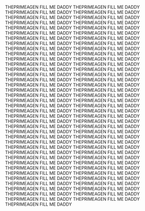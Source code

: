 
THEPRIMEAGEN FILL ME DADDY
THEPRIMEAGEN FILL ME DADDY
THEPRIMEAGEN FILL ME DADDY
THEPRIMEAGEN FILL ME DADDY
THEPRIMEAGEN FILL ME DADDY
THEPRIMEAGEN FILL ME DADDY
THEPRIMEAGEN FILL ME DADDY
THEPRIMEAGEN FILL ME DADDY
THEPRIMEAGEN FILL ME DADDY
THEPRIMEAGEN FILL ME DADDY
THEPRIMEAGEN FILL ME DADDY
THEPRIMEAGEN FILL ME DADDY
THEPRIMEAGEN FILL ME DADDY
THEPRIMEAGEN FILL ME DADDY
THEPRIMEAGEN FILL ME DADDY
THEPRIMEAGEN FILL ME DADDY
THEPRIMEAGEN FILL ME DADDY
THEPRIMEAGEN FILL ME DADDY
THEPRIMEAGEN FILL ME DADDY
THEPRIMEAGEN FILL ME DADDY
THEPRIMEAGEN FILL ME DADDY
THEPRIMEAGEN FILL ME DADDY
THEPRIMEAGEN FILL ME DADDY
THEPRIMEAGEN FILL ME DADDY
THEPRIMEAGEN FILL ME DADDY
THEPRIMEAGEN FILL ME DADDY
THEPRIMEAGEN FILL ME DADDY
THEPRIMEAGEN FILL ME DADDY
THEPRIMEAGEN FILL ME DADDY
THEPRIMEAGEN FILL ME DADDY
THEPRIMEAGEN FILL ME DADDY
THEPRIMEAGEN FILL ME DADDY
THEPRIMEAGEN FILL ME DADDY
THEPRIMEAGEN FILL ME DADDY
THEPRIMEAGEN FILL ME DADDY
THEPRIMEAGEN FILL ME DADDY
THEPRIMEAGEN FILL ME DADDY
THEPRIMEAGEN FILL ME DADDY
THEPRIMEAGEN FILL ME DADDY
THEPRIMEAGEN FILL ME DADDY
THEPRIMEAGEN FILL ME DADDY
THEPRIMEAGEN FILL ME DADDY
THEPRIMEAGEN FILL ME DADDY
THEPRIMEAGEN FILL ME DADDY
THEPRIMEAGEN FILL ME DADDY
THEPRIMEAGEN FILL ME DADDY
THEPRIMEAGEN FILL ME DADDY
THEPRIMEAGEN FILL ME DADDY
THEPRIMEAGEN FILL ME DADDY
THEPRIMEAGEN FILL ME DADDY
THEPRIMEAGEN FILL ME DADDY
THEPRIMEAGEN FILL ME DADDY
THEPRIMEAGEN FILL ME DADDY
THEPRIMEAGEN FILL ME DADDY
THEPRIMEAGEN FILL ME DADDY
THEPRIMEAGEN FILL ME DADDY
THEPRIMEAGEN FILL ME DADDY
THEPRIMEAGEN FILL ME DADDY
THEPRIMEAGEN FILL ME DADDY
THEPRIMEAGEN FILL ME DADDY
THEPRIMEAGEN FILL ME DADDY
THEPRIMEAGEN FILL ME DADDY
THEPRIMEAGEN FILL ME DADDY
THEPRIMEAGEN FILL ME DADDY
THEPRIMEAGEN FILL ME DADDY
THEPRIMEAGEN FILL ME DADDY
THEPRIMEAGEN FILL ME DADDY
THEPRIMEAGEN FILL ME DADDY
THEPRIMEAGEN FILL ME DADDY
THEPRIMEAGEN FILL ME DADDY
THEPRIMEAGEN FILL ME DADDY
THEPRIMEAGEN FILL ME DADDY
THEPRIMEAGEN FILL ME DADDY
THEPRIMEAGEN FILL ME DADDY
THEPRIMEAGEN FILL ME DADDY
THEPRIMEAGEN FILL ME DADDY
THEPRIMEAGEN FILL ME DADDY

